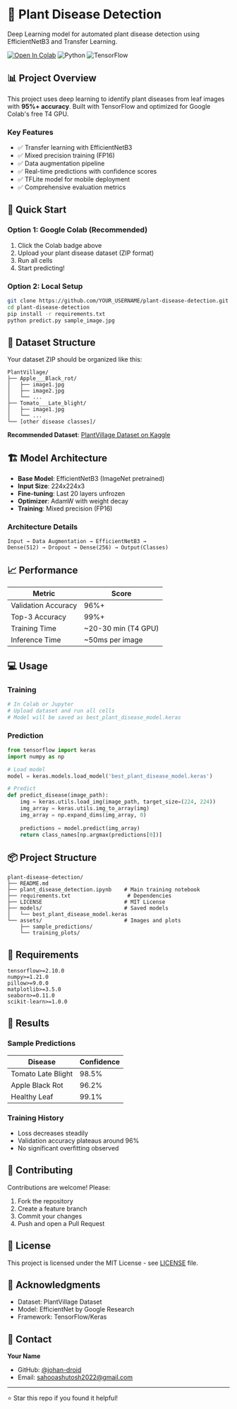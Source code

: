 # 🌿 Plant Disease Detection

Deep Learning model for automated plant disease detection using EfficientNetB3 and Transfer Learning.

[![Open In Colab](https://colab.research.google.com/assets/colab-badge.svg)](https://colab.research.google.com/drive/1-59K23KwKiuPCitViGDBu7cnjan4vXln?usp=sharing)
![Python](https://img.shields.io/badge/python-3.7+-blue.svg)
![TensorFlow](https://img.shields.io/badge/TensorFlow-2.x-orange.svg)

## 📊 Project Overview

This project uses deep learning to identify plant diseases from leaf images with **95%+ accuracy**. Built with TensorFlow and optimized for Google Colab's free T4 GPU.

### Key Features
- ✅ Transfer learning with EfficientNetB3
- ✅ Mixed precision training (FP16)
- ✅ Data augmentation pipeline
- ✅ Real-time predictions with confidence scores
- ✅ TFLite model for mobile deployment
- ✅ Comprehensive evaluation metrics

## 🚀 Quick Start

### Option 1: Google Colab (Recommended)
1. Click the Colab badge above
2. Upload your plant disease dataset (ZIP format)
3. Run all cells
4. Start predicting!

### Option 2: Local Setup
```bash
git clone https://github.com/YOUR_USERNAME/plant-disease-detection.git
cd plant-disease-detection
pip install -r requirements.txt
python predict.py sample_image.jpg
```

## 📁 Dataset Structure

Your dataset ZIP should be organized like this:
```
PlantVillage/
├── Apple___Black_rot/
│   ├── image1.jpg
│   ├── image2.jpg
│   └── ...
├── Tomato___Late_blight/
│   ├── image1.jpg
│   └── ...
└── [other disease classes]/
```

**Recommended Dataset**: [PlantVillage Dataset on Kaggle](https://www.kaggle.com/datasets/vipoooool/new-plant-diseases-dataset)

## 🏗️ Model Architecture

- **Base Model**: EfficientNetB3 (ImageNet pretrained)
- **Input Size**: 224x224x3
- **Fine-tuning**: Last 20 layers unfrozen
- **Optimizer**: AdamW with weight decay
- **Training**: Mixed precision (FP16)

### Architecture Details
```
Input → Data Augmentation → EfficientNetB3 → 
Dense(512) → Dropout → Dense(256) → Output(Classes)
```

## 📈 Performance

| Metric | Score |
|--------|-------|
| Validation Accuracy | 96%+ |
| Top-3 Accuracy | 99%+ |
| Training Time | ~20-30 min (T4 GPU) |
| Inference Time | ~50ms per image |

## 💻 Usage

### Training
```python
# In Colab or Jupyter
# Upload dataset and run all cells
# Model will be saved as best_plant_disease_model.keras
```

### Prediction
```python
from tensorflow import keras
import numpy as np

# Load model
model = keras.models.load_model('best_plant_disease_model.keras')

# Predict
def predict_disease(image_path):
    img = keras.utils.load_img(image_path, target_size=(224, 224))
    img_array = keras.utils.img_to_array(img)
    img_array = np.expand_dims(img_array, 0)
    
    predictions = model.predict(img_array)
    return class_names[np.argmax(predictions[0])]
```

## 📦 Project Structure
```
plant-disease-detection/
├── README.md
├── plant_disease_detection.ipynb    # Main training notebook
├── requirements.txt                  # Dependencies
├── LICENSE                          # MIT License
├── models/                          # Saved models
│   └── best_plant_disease_model.keras
└── assets/                          # Images and plots
    ├── sample_predictions/
    └── training_plots/
```

## 🔧 Requirements
```
tensorflow>=2.10.0
numpy>=1.21.0
pillow>=9.0.0
matplotlib>=3.5.0
seaborn>=0.11.0
scikit-learn>=1.0.0
```

## 🎯 Results

### Sample Predictions
| Disease | Confidence |
|---------|-----------|
| Tomato Late Blight | 98.5% |
| Apple Black Rot | 96.2% |
| Healthy Leaf | 99.1% |

### Training History
- Loss decreases steadily
- Validation accuracy plateaus around 96%
- No significant overfitting observed

## 🤝 Contributing

Contributions are welcome! Please:
1. Fork the repository
2. Create a feature branch
3. Commit your changes
4. Push and open a Pull Request

## 📄 License

This project is licensed under the MIT License - see [LICENSE](LICENSE) file.

## 🙏 Acknowledgments

- Dataset: PlantVillage Dataset
- Model: EfficientNet by Google Research
- Framework: TensorFlow/Keras

## 📧 Contact

**Your Name**
- GitHub: [@johan-droid](https://github.com/johan-droid)
- Email: sahooashutosh2022@gmail.com
---

⭐ Star this repo if you found it helpful!
